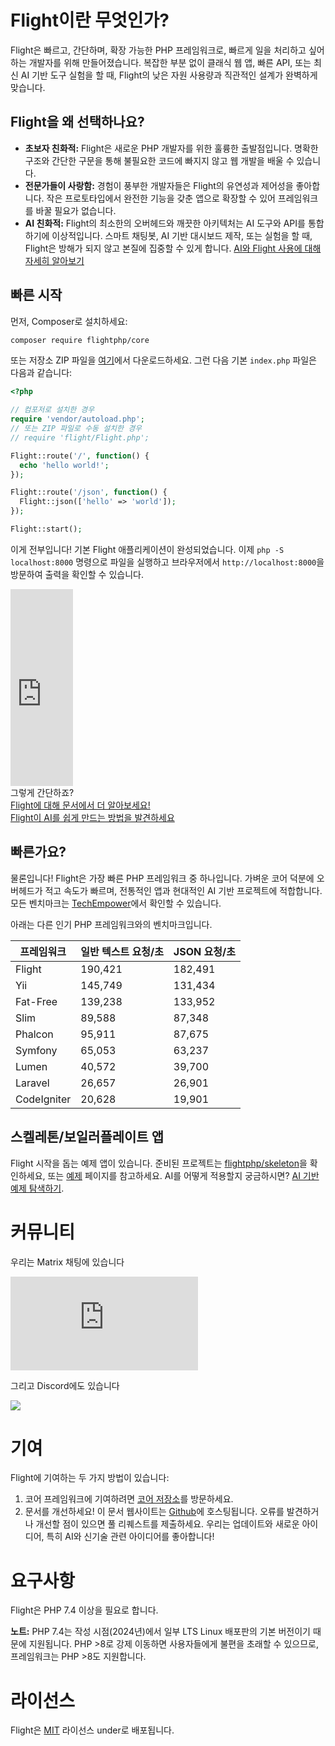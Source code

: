 # Flight이란 무엇인가?

Flight은 빠르고, 간단하며, 확장 가능한 PHP 프레임워크로, 빠르게 일을 처리하고 싶어하는 개발자를 위해 만들어졌습니다. 복잡한 부분 없이 클래식 웹 앱, 빠른 API, 또는 최신 AI 기반 도구 실험을 할 때, Flight의 낮은 자원 사용량과 직관적인 설계가 완벽하게 맞습니다.

## Flight을 왜 선택하나요?

- **초보자 친화적:** Flight은 새로운 PHP 개발자를 위한 훌륭한 출발점입니다. 명확한 구조와 간단한 구문을 통해 불필요한 코드에 빠지지 않고 웹 개발을 배울 수 있습니다.
- **전문가들이 사랑함:** 경험이 풍부한 개발자들은 Flight의 유연성과 제어성을 좋아합니다. 작은 프로토타입에서 완전한 기능을 갖춘 앱으로 확장할 수 있어 프레임워크를 바꿀 필요가 없습니다.
- **AI 친화적:** Flight의 최소한의 오버헤드와 깨끗한 아키텍처는 AI 도구와 API를 통합하기에 이상적입니다. 스마트 채팅봇, AI 기반 대시보드 제작, 또는 실험을 할 때, Flight은 방해가 되지 않고 본질에 집중할 수 있게 합니다. [AI와 Flight 사용에 대해 자세히 알아보기](/learn/ai)

## 빠른 시작

먼저, Composer로 설치하세요:

```bash
composer require flightphp/core
```

또는 저장소 ZIP 파일을 [여기](https://github.com/flightphp/core)에서 다운로드하세요. 그런 다음 기본 `index.php` 파일은 다음과 같습니다:

```php
<?php

// 컴포저로 설치한 경우
require 'vendor/autoload.php';
// 또는 ZIP 파일로 수동 설치한 경우
// require 'flight/Flight.php';

Flight::route('/', function() {
  echo 'hello world!';
});

Flight::route('/json', function() {
  Flight::json(['hello' => 'world']);
});

Flight::start();
```

이게 전부입니다! 기본 Flight 애플리케이션이 완성되었습니다. 이제 `php -S localhost:8000` 명령으로 파일을 실행하고 브라우저에서 `http://localhost:8000`을 방문하여 출력을 확인할 수 있습니다.

<div class="flight-block-video">
  <div class="row">
    <div class="col-12 col-md-6 position-relative video-wrapper">
      <iframe class="video-bg" width="100vw" height="315" src="https://www.youtube.com/embed/VCztp1QLC2c?si=W3fSWEKmoCIlC7Z5" title="YouTube video player" frameborder="0" allow="accelerometer; autoplay; clipboard-write; encrypted-media; gyroscope; picture-in-picture; web-share" allowfullscreen></iframe>
    </div>
    <div class="col-12 col-md-6 text-center mt-5 pt-5">
      <span class="fligth-title-video">그렇게 간단하죠?</span>
      <br>
      <a href="https://docs.flightphp.com/learn">Flight에 대해 문서에서 더 알아보세요!</a>
      <br>
      <a href="/learn/ai" class="btn btn-primary mt-3">Flight이 AI를 쉽게 만드는 방법을 발견하세요</a>
    </div>
  </div>
</div>

## 빠른가요?

물론입니다! Flight은 가장 빠른 PHP 프레임워크 중 하나입니다. 가벼운 코어 덕분에 오버헤드가 적고 속도가 빠르며, 전통적인 앱과 현대적인 AI 기반 프로젝트에 적합합니다. 모든 벤치마크는 [TechEmpower](https://www.techempower.com/benchmarks/#section=data-r18&hw=ph&test=frameworks)에서 확인할 수 있습니다.

아래는 다른 인기 PHP 프레임워크와의 벤치마크입니다.

| 프레임워크 | 일반 텍스트 요청/초 | JSON 요청/초 |
| --------- | ------------ | ------------ |
| Flight      | 190,421    | 182,491 |
| Yii         | 145,749    | 131,434 |
| Fat-Free    | 139,238    | 133,952 |
| Slim        | 89,588     | 87,348  |
| Phalcon     | 95,911     | 87,675  |
| Symfony     | 65,053     | 63,237  |
| Lumen       | 40,572     | 39,700  |
| Laravel     | 26,657     | 26,901  |
| CodeIgniter | 20,628     | 19,901  |

## 스켈레톤/보일러플레이트 앱

Flight 시작을 돕는 예제 앱이 있습니다. 준비된 프로젝트는 [flightphp/skeleton](https://github.com/flightphp/skeleton)을 확인하세요, 또는 [예제](examples) 페이지를 참고하세요. AI를 어떻게 적용할지 궁금하시면? [AI 기반 예제 탐색하기](/learn/ai).

# 커뮤니티

우리는 Matrix 채팅에 있습니다

[![Matrix](https://img.shields.io/matrix/flight-php-framework%3Amatrix.org?server_fqdn=matrix.org&style=social&logo=matrix)](https://matrix.to/#/#flight-php-framework:matrix.org)

그리고 Discord에도 있습니다

[![](https://dcbadge.limes.pink/api/server/https://discord.gg/Ysr4zqHfbX)](https://discord.gg/Ysr4zqHfbX)

# 기여

Flight에 기여하는 두 가지 방법이 있습니다:

1. 코어 프레임워크에 기여하려면 [코어 저장소](https://github.com/flightphp/core)를 방문하세요.
2. 문서를 개선하세요! 이 문서 웹사이트는 [Github](https://github.com/flightphp/docs)에 호스팅됩니다. 오류를 발견하거나 개선할 점이 있으면 풀 리퀘스트를 제출하세요. 우리는 업데이트와 새로운 아이디어, 특히 AI와 신기술 관련 아이디어를 좋아합니다!

# 요구사항

Flight은 PHP 7.4 이상을 필요로 합니다.

**노트:** PHP 7.4는 작성 시점(2024년)에서 일부 LTS Linux 배포판의 기본 버전이기 때문에 지원됩니다. PHP >8로 강제 이동하면 사용자들에게 불편을 초래할 수 있으므로, 프레임워크는 PHP >8도 지원합니다.

# 라이선스

Flight은 [MIT](https://github.com/flightphp/core/blob/master/LICENSE) 라이선스 under로 배포됩니다.